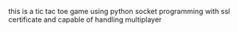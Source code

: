 this is a tic tac toe game using python socket programming with ssl certificate and capable of handling multiplayer
